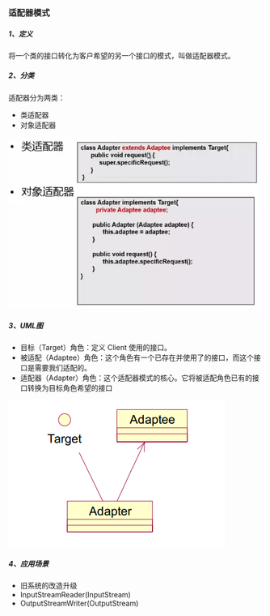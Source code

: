 ### 适配器模式

##### 1、定义

将一个类的接口转化为客户希望的另一个接口的模式，叫做适配器模式。

##### 2、分类

适配器分为两类：

* 类适配器
* 对象适配器

![](/assets/适配器模式分类.png)

##### 3、UML图

* 目标（Target）角色：定义 Client 使用的接口。
* 被适配（Adaptee）角色：这个角色有一个已存在并使用了的接口，而这个接口是需要我们适配的。
* 适配器（Adapter）角色：这个适配器模式的核心。它将被适配角色已有的接口转换为目标角色希望的接口

![](/assets/适配器模式UML图.png)

##### 4、应用场景

* 旧系统的改造升级
* InputStreamReader\(InputStream\)
* OutputStreamWriter\(OutputStream\)



